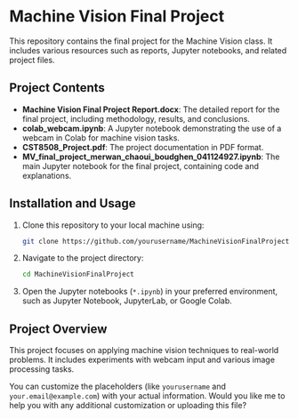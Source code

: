 # Machine Vision Final Project

This repository contains the final project for the Machine Vision class. It includes various resources such as reports, Jupyter notebooks, and related project files.

## Project Contents

- **Machine Vision Final Project Report.docx**: The detailed report for the final project, including methodology, results, and conclusions.
- **colab_webcam.ipynb**: A Jupyter notebook demonstrating the use of a webcam in Colab for machine vision tasks.
- **CST8508_Project.pdf**: The project documentation in PDF format.
- **MV_final_project_merwan_chaoui_boudghen_041124927.ipynb**: The main Jupyter notebook for the final project, containing code and explanations.

## Installation and Usage

1. Clone this repository to your local machine using:
   ```bash
   git clone https://github.com/yourusername/MachineVisionFinalProject.git
   ```

2. Navigate to the project directory:
   ```bash
   cd MachineVisionFinalProject
   ```

3. Open the Jupyter notebooks (`*.ipynb`) in your preferred environment, such as Jupyter Notebook, JupyterLab, or Google Colab.

## Project Overview

This project focuses on applying machine vision techniques to real-world problems. It includes experiments with webcam input and various image processing tasks.


You can customize the placeholders (like `yourusername` and `your.email@example.com`) with your actual information. Would you like me to help you with any additional customization or uploading this file?

